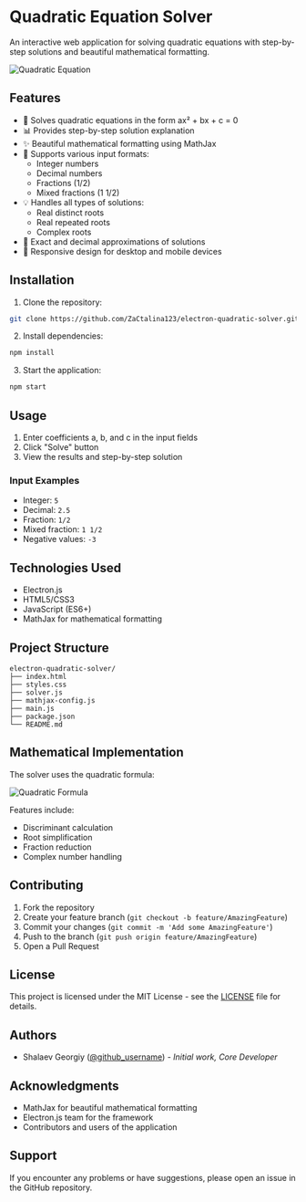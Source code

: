 # Quadratic Equation Solver

An interactive web application for solving quadratic equations with step-by-step solutions and beautiful mathematical formatting.

![Quadratic Equation](https://latex.codecogs.com/svg.latex?ax^2%20+%20bx%20+%20c%20=%200)

## Features

- 🧮 Solves quadratic equations in the form ax² + bx + c = 0
- 📊 Provides step-by-step solution explanation
- ✨ Beautiful mathematical formatting using MathJax
- 🔢 Supports various input formats:
  - Integer numbers
  - Decimal numbers
  - Fractions (1/2)
  - Mixed fractions (1 1/2)
- 💡 Handles all types of solutions:
  - Real distinct roots
  - Real repeated roots
  - Complex roots
- 🎯 Exact and decimal approximations of solutions
- 📱 Responsive design for desktop and mobile devices

## Installation

1. Clone the repository:
```bash
git clone https://github.com/ZaCtalina123/electron-quadratic-solver.git
```

2. Install dependencies:
```bash
npm install
```

3. Start the application:
```bash
npm start
```

## Usage

1. Enter coefficients a, b, and c in the input fields
2. Click "Solve" button
3. View the results and step-by-step solution

### Input Examples

- Integer: `5`
- Decimal: `2.5`
- Fraction: `1/2`
- Mixed fraction: `1 1/2`
- Negative values: `-3`

## Technologies Used

- Electron.js
- HTML5/CSS3
- JavaScript (ES6+)
- MathJax for mathematical formatting

## Project Structure

```
electron-quadratic-solver/
├── index.html
├── styles.css
├── solver.js
├── mathjax-config.js
├── main.js
├── package.json
└── README.md
```

## Mathematical Implementation

The solver uses the quadratic formula:

![Quadratic Formula](https://latex.codecogs.com/svg.latex?x%20=%20\frac{-b%20\pm%20\sqrt{b^2-4ac}}{2a})

Features include:
- Discriminant calculation
- Root simplification
- Fraction reduction
- Complex number handling

## Contributing

1. Fork the repository
2. Create your feature branch (`git checkout -b feature/AmazingFeature`)
3. Commit your changes (`git commit -m 'Add some AmazingFeature'`)
4. Push to the branch (`git push origin feature/AmazingFeature`)
5. Open a Pull Request

## License

This project is licensed under the MIT License - see the [LICENSE](LICENSE) file for details.

## Authors

- Shalaev Georgiy ([@github_username](https://github.com/ZaCtalina123)) - *Initial work, Core Developer*

## Acknowledgments

- MathJax for beautiful mathematical formatting
- Electron.js team for the framework
- Contributors and users of the application

## Support

If you encounter any problems or have suggestions, please open an issue in the GitHub repository.
